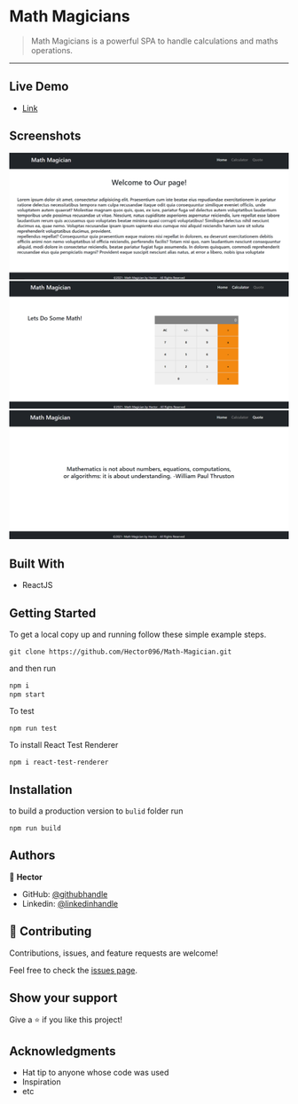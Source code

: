 # Math Magicians

> Math Magicians is a powerful SPA to handle calculations and maths operations.

---
## Live Demo

- [Link](https://hector-math-magicians.netlify.app)

## Screenshots
![screenshot](./assets/screenshot1.png)
![screenshot](./assets/screenshot2.png)
![screenshot](./assets/screenshot3.png)


## Built With

- ReactJS

## Getting Started

To get a local copy up and running follow these simple example steps.

```
git clone https://github.com/Hector096/Math-Magician.git
```

and then run

```
npm i
npm start
```

To test
```
npm run test
```

To install React Test Renderer
```
npm i react-test-renderer
```

## Installation

to build a production version to `bulid` folder run

```
npm run build
```

## Authors
:bearded_person: **Hector**
  - GitHub: [@githubhandle](https://github.com/Hector096)
  - Linkedin: [@linkedinhandle](https://www.linkedin.com/in/vishal-verma-9191b8126/)


## 🤝 Contributing

Contributions, issues, and feature requests are welcome!

Feel free to check the [issues page](https://github.com/Hector096/Math-Magician/issues).

## Show your support

Give a ⭐️ if you like this project!

## Acknowledgments

- Hat tip to anyone whose code was used
- Inspiration
- etc
